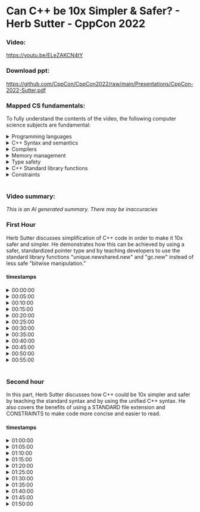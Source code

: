 # Can C++ be 10x Simpler & Safer? - Herb Sutter - CppCon 2022

### __Video__:  
https://youtu.be/ELeZAKCN4tY

### __Download ppt__:  
https://github.com/CppCon/CppCon2022/raw/main/Presentations/CppCon-2022-Sutter.pdf

### __Mapped CS fundamentals__:  
To fully understand the contents of the video, the following computer science subjects are fundamental:

<details>
<summary>Programming languages</summary> 
A basic understanding of programming languages, their features, and how they work is necessary to comprehend the video.
</details>

<details>
<summary>C++ Syntax and semantics</summary>  
The video discusses the importance of good syntax in a language and how it can affect its safety and simplicity. Understanding syntax and semantics is necessary to understand the proposed changes to the C++ language.
</details>

<details>
<summary>Compilers</summary>  
The video talks about a pre-alpha compiler running on Microsoft Visual C++ and GCC, and how the instructions can be used to compile C++ code into CPP files. Knowledge of compilers and their functionalities is necessary to understand this aspect of the video.
</details>

<details>
<summary>Memory management</summary>  
The video discusses memory safety issues in C++ and how they can be addressed. A basic understanding of memory management in programming languages is necessary to understand this aspect of the video.
</details>

<details>
<summary>Type safety</summary>  
The video discusses the concept of type safety in C++ and how it offers strong type checking by default. Understanding type safety is essential to understand this aspect of the video.
</details>

<details>
<summary>C++ Standard library functions</summary>  
The video discusses the usage of safer, standardized pointer type and standard library functions such as “unique.newshared.new” and “gc.new” instead of less safe “bitwise manipulation.” Knowledge of standard library functions is necessary to understand this aspect of the video.
</details>

<details>
<summary>Constraints</summary>  
The video also discusses the use of constraints to make code more concise and easier to read. Knowledge of constraints and how they work is necessary to understand this aspect of the video
</details>
</br>

###  __Video summary__:
_This is an AI generated summary. There may be inaccuracies_

### First Hour  
Herb Sutter discusses simplification of C++ code in order to make it 10x safer and simpler. He demonstrates how this can be achieved by using a safer, standardized pointer type and by teaching developers to use the standard library functions "unique.newshared.new" and "gc.new" instead of less safe "bitwise manipulation."

#### timestamps
<details>
<summary>00:00:00</summary>  
Herb Sutter discusses his idea for making C++ simpler and safer, arguing that 100% syntax compatibility would be a major step in that direction. He goes on to discuss a strategy for achieving this, which revolves around applying zero overhead abstraction to C++. If this strategy works, it would result in fewer vulnerabilities and bugs, as well as faster and more frictionless development.
</details>
<details>
<summary>00:05:00</summary>  
Herb Sutter talks about the possibility of creating a new syntax for C++ that is simpler and safer. This syntax would have less concept count, but would still be able to express all the features that C++ programmers need. He has been working on this project for the past seven years and has recently presented a detailed proposal for this new syntax at CppCon.
</details>
<details>
<summary>00:10:00</summary>  
Herb Sutter discusses how simplification of C++ can make it 10x safer and simpler, and how his own experiments are leading to a syntax two compiler in progress. These instructions can be used to compile C++ code into CPP files which can be run through your compiler of choice.
</details>
<details>
<summary>00:15:00</summary>  
In his talk at CppCon 2022, Herb Sutter discusses the potential for simplification of C++ code by moving to a left-to-right syntax. He also discusses the importance of context-free parsing and order-independence, and stresses the need for good syntax in a language.
</details>
<details>
<summary>00:20:00</summary>  
The author describes his experiment to make C++ simpler and safer, and how the default syntax for functions and lambdas works well. He also points out that the default syntax for composite data types is convenient and efficient.
</details>
<details>
<summary>00:25:00</summary>  
Herb Sutter discusses how C++ can be 10x simpler and safer than it is today, highlighting how generating code is easier with C++20. He also demos a pre-alpha compiler running on Microsoft Visual C++ and GCC.
</details>
<details>
<summary>00:30:00</summary>  
This YouTube video demonstrates how C++ can be 10x simpler and safer than the current standard. The first example uses the cpp2 syntax which is order independent and emits C++ code directly from P2. The second demo uses the pure cpp2 switch and demonstrates how the free store works.
</details>
<details>
<summary>00:35:00</summary>  
The author of the video discusses how C++ can be simpler and safer, and how various safety features help to mitigate potential risks. He also discusses how source compatibility allows for easy adoption of the language.
</details>
<details>
<summary>00:40:00</summary>  
Herb Sutter discusses how C++ is not 10x simpler or safer than other languages, and that memory safety is an important issue. The Department of Commerce released guidance on software security in response to the Executive Order on Cyber Security in the United States in 2021. This year, they are funding projects to rewrite existing infrastructure in other languages.
</details>
<details>
<summary>00:45:00</summary>  
In this video, Herb Sutter discusses how C++ can be 10x simpler and safer than it is currently. He starts by discussing the concept of type safety, and how C++ offers strong type checking by default. He then goes on to discuss how C++ supports dynamic typing, and how it is important for generic code. Finally, he shows how C++ can be even more efficient by using generic functions.
</details>
<details>
<summary>00:50:00</summary>  
This video demonstrates how simple and safer C++ can be when compared to its predecessor, C. Herb Sutter argues that C++ should adopt a more modern, type-safe approach, and demonstrates how this can be achieved by using the C++ standard library.
</details>
<details>
<summary>00:55:00</summary>  
In this video, Herb Sutter discusses how C++ can be made 10x simpler and safer by teaching developers to use a safer, standardized pointer type known as "stood span." He also recommends using the standard library functions "unique.newshared.new" and "gc.new" instead of the less safe "bitwise manipulation" when dealing with pointers.
</details>
<br/>

### Second hour
In this part, Herb Sutter discusses how C++ could be 10x simpler and safer by teaching the standard syntax and by using the unified C++ syntax. He also covers the benefits of using a STANDARD file extension and CONSTRAINTS to make code more concise and easier to read.

#### timestamps
<details>
<summary>01:00:00</summary>  
Herb Sutter discusses the possibility of C++ being 10x simpler and safer than it is currently, and how he implemented a bounds checking mechanism into his code using compiler switches. He also shows how this can be turned on or off depending on the situation.
</details>
<details>
<summary>01:05:00</summary>  
This video discusses how C++ can be 10x simpler and safer than it is currently, with a focus on the bound safety features that Herb Sutter has been working on. It covers topics such as conditions and assertions, contract groups, and lifetime safety. Finally, it shows an example of how these features can be used to improve an application.
</details>
<details>
<summary>01:10:00</summary>  
In this video, Herb Sutter discusses how C++ can be 10x simpler and safer than it is currently. He starts by discussing how C++ guarantees an initialization before use, and goes on to discuss how uninitialized variables can be safely handled in C++. He then discusses parameter passing and initialization, showing how they go together and how they can be made more efficient. Finally, he discusses how essential and accidental complexity can be distinguished, and how C++ can be improved by removing unnecessary complexity.
</details>
<details>
<summary>01:15:00</summary>  
Herb Sutter discusses how c++ can be simpler and safer by cataloging which rules are essential and which are accidental. He also introduces concepts of definite first and last use.
</details>
<details>
<summary>01:20:00</summary>  
This YouTube video discusses how C++ can be 10x simpler and safer than the current language, CPV2. The main points made are that with the new concept of "constructible initialization," code can be written more easily and with less littering of the namespace. Additionally, by generating a return struct, the programmer does not have to worry about forgetting to initialize a variable before returning it.
</details>
<details>
<summary>01:25:00</summary>  
In this video, Herb Sutter discusses how C++ can be simpler and safer than it is currently, and how cpp2 provides many automatic safety features. He also shows how to declare functions in cpp2, and how forwarding works with concrete types.
</details>
<details>
<summary>01:30:00</summary>  
Herb Sutter discusses how C++ can be 10x simpler and safer than it is currently, highlighting the benefits of lambda capture and postconditions. He also discusses how the language's constructs are familiar to developers, and how he plans to further simplify them in the future.
</details>
<details>
<summary>01:35:00</summary>  
Herb Sutter discusses how C++ can be 10x simpler and safer, and how some of these changes could be implemented in the near future. He includes the idea of a "directed evolution" of C++ that would keep the language honest and compliant with modern standards.
</details>
<details>
<summary>01:40:00</summary>  
Herb Sutter discusses how C++ could be 10x simpler and safer, and introduces a new experiment to try to achieve this goal.
</details>
<details>
<summary>01:45:00</summary>  
Herb Sutter discusses the benefits of using STANDARD file extensions, STANDARD formatting, and CONSTRAINTS to make code more concise and easier to read. He also discusses the challenges of teaching these concepts, and how he hopes to overcome them in the future.
</details>
<details>
<summary> 01:50:00</summary>
Herb Sutter discusses the benefits of using a unified C++ syntax and how C++2y will help make teaching and learning 10x easier. He also mentions the need for backward compatibility and the need for a name for the syntax.
</details>